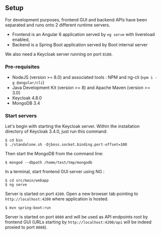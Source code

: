 ## Setup

For development purposes, frontend GUI and backend APIs have been separated and runs onto 2 different runtime servers.
* Frontend is an Angular 6 application served by `ng serve` with livereload enabled,
* Backend is a Spring Boot application served by Boot internal server

We also need a Keycloak server running on port `8180`. 

### Pre-requisites

* NodeJS (version >= 8.0) and associated tools : NPM and ng-cli (`npm i -g @angular/cli`)
* Java Development Kit (version >= 8) and Apache Maven (version >= 3.0)
* Keycloak 4.8.0
* MongoDB 3.4

### Start servers

Let's begin with starting the Keycloak server. Within the installation directory of Keycloak 3.4.0, just run this command:

```
$ cd bin
$ ./standalone.sh -Djboss.socket.binding.port-offset=100
```

Then start the MongoDB from the command line:

```
$ mongod --dbpath /home/test/tmp/mongodb
```

In a terminal, start frontend GUI server using NG :

```
$ cd src/main/webapp
$ ng serve
```

Server is started on port `4200`. Open a new browser tab pointing to `http://localhost:4200` where application is hosted.

```
$ mvn spring-boot:run
```

Server is started on port `8080` and will be used as API endpoints root by frontend GUI (URLs starting by `http://localhost:4200/api` will be indeed proxied to port `8080`).
